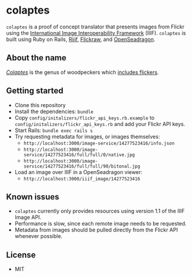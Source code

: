 colaptes
===

`colaptes` is a proof of concept translator that presents images from Flickr
using the [International Image Interoperability Framework](http://iiif.io)
(IIIF). `colaptes` is built using Ruby on Rails, [Riiif](https://github.com/curationexperts/riiif),
[Flickraw](https://github.com/hanklords/flickraw), and [OpenSeadragon](http://openseadragon.github.io/).

About the name
---

*[Colaptes](http://en.wikipedia.org/wiki/Colaptes)* is the genus of
woodpeckers which [includes flickers](http://eol.org/pages/18843/overview).

Getting started
---

* Clone this repository
* Install the dependencies: `bundle`
* Copy `config/initalizers/flickr_api_keys.rb.example` to
`config/initalizers/flickr_api_keys.rb` and add your Flickr API keys. 
* Start Rails: `bundle exec rails s`
* Try requesting metadata for images, or images themselves:
    * `http://localhost:3000/image-service/14277523416/info.json`
    * `http://localhost:3000/image-service/14277523416/full/full/0/native.jpg`
    * `http://localhost:3000/image-service/14277523416/full/full/90/bitonal.jpg`
* Load an image over IIIF in a OpenSeadragon viewer:
    * `http://localhost:3000/iiif_image/14277523416`

Known issues
---

* `colaptes` currently only provides resources using version 1.1 of the 
IIIF Image API.
* Performance is slow, since each remote image needs to be requested.
* Metadata from images should be pulled directly from the Flickr API 
whenever possible.

License
---

* MIT